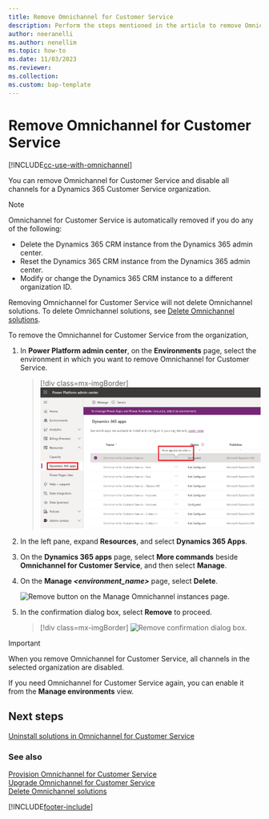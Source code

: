 ```yaml
---
title: Remove Omnichannel for Customer Service
description: Perform the steps mentioned in the article to remove Omnichannel for Customer Service and disable all the messaging channels in an organization.
author: neeranelli
ms.author: nenellim
ms.topic: how-to
ms.date: 11/03/2023
ms.reviewer:
ms.collection:
ms.custom: bap-template
---
```


# Remove Omnichannel for Customer Service

[!INCLUDE[cc-use-with-omnichannel](../../includes/cc-use-with-omnichannel.md)]

You can remove Omnichannel for Customer Service and disable all channels for a Dynamics 365 Customer Service organization.

> [!NOTE]
> Omnichannel for Customer Service is automatically removed if you do any of the following:
>
> - Delete the Dynamics 365 CRM instance from the Dynamics 365 admin center.
> - Reset the Dynamics 365 CRM instance from the Dynamics 365 admin center.
> - Modify or change the Dynamics 365 CRM instance to a different organization ID.
>
> Removing Omnichannel for Customer Service will not delete Omnichannel solutions. To delete Omnichannel solutions, see [Delete Omnichannel solutions](delete-solution.md).  

To remove the Omnichannel for Customer Service from the organization,

1. In **Power Platform admin center**, on the **Environments** page, select the environment in which you want to remove Omnichannel for Customer Service.

    > [!div class=mx-imgBorder]
    > ![Manage omnichannel.](../media/OC-provisioning-ppadmin.png)

2. In the left pane, expand **Resources**, and select **Dynamics 365 Apps**.
3. On the **Dynamics 365 apps** page, select **More commands** beside **Omnichannel for Customer Service**, and then select **Manage**.
4. On the **Manage *<environment_name>*** page, select **Delete**.

    ![Remove button on the Manage Omnichannel instances page.](../media/choose-remove-manage-instances.png "Remove button on the Manage Omnichannel instances page")

5. In the confirmation dialog box, select **Remove** to proceed.

    > [!div class=mx-imgBorder]
    > ![Remove confirmation dialog box.](../media/removal-confirmation-dialog-box.png "Remove confirmation dialog box")

> [!IMPORTANT]
> When you remove Omnichannel for Customer Service, all channels in the selected organization are disabled.

If you need Omnichannel for Customer Service again, you can enable it from the **Manage environments** view.

## Next steps

[Uninstall solutions in Omnichannel for Customer Service](delete-solution.md)  

### See also

[Provision Omnichannel for Customer Service](omnichannel-provision-license.md)  
[Upgrade Omnichannel for Customer Service](upgrade-omnichannel.md)  
[Delete Omnichannel solutions](delete-solution.md)  


[!INCLUDE[footer-include](../../includes/footer-banner.md)]
